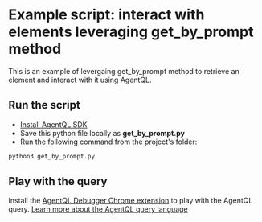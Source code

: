 # Example script: interact with elements leveraging get_by_prompt method

This is an example of levergaing get_by_prompt method to retrieve an element and interact with it using AgentQL.

## Run the script

- [Install AgentQL SDK](https://docs.agentql.com/installation/sdk-installation)
- Save this python file locally as **get_by_prompt.py**
- Run the following command from the project's folder:

```bash
python3 get_by_prompt.py
```

## Play with the query

Install the [AgentQL Debugger Chrome extension](https://docs.agentql.com/installation/chrome-extension-installation) to play with the AgentQL query. [Learn more about the AgentQL query language](https://docs.agentql.com/agentql-query/query-intro)
